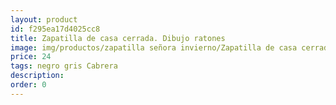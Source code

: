 ```yaml
---
layout: product
id: f295ea17d4025cc8
title: Zapatilla de casa cerrada. Dibujo ratones
image: img/productos/zapatilla señora invierno/Zapatilla de casa cerrada. Dibujo ratones=24=negro gris Cabrera.webp
price: 24
tags: negro gris Cabrera
description: 
order: 0
---
```

